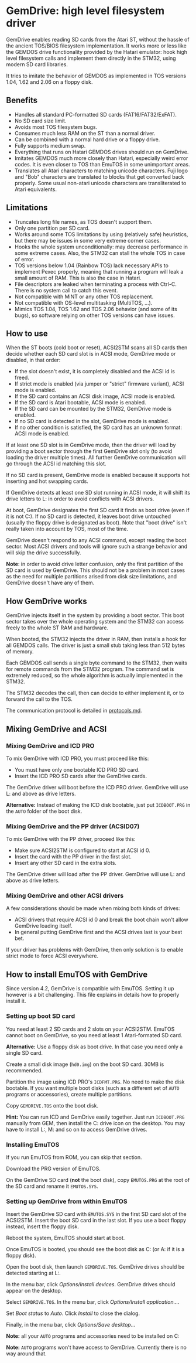 GemDrive: high level filesystem driver
======================================

GemDrive enables reading SD cards from the Atari ST, without the hassle of the
ancient TOS/BIOS filesystem implementation. It works more or less like the
GEMDOS drive functionality provided by the Hatari emulator: hook high level
filesystem calls and implement them directly in the STM32, using modern SD
card libraries.

It tries to imitate the behavior of GEMDOS as implemented in TOS versions 1.04,
1.62 and 2.06 on a floppy disk.


Benefits
--------

* Handles all standard PC-formatted SD cards (FAT16/FAT32/ExFAT).
* No SD card size limit.
* Avoids most TOS filesystem bugs.
* Consumes much less RAM on the ST than a normal driver.
* Can be combined with a normal hard drive or a floppy drive.
* Fully supports medium swap.
* Everything that runs on Hatari GEMDOS drives should run on GemDrive.
* Imitates GEMDOS much more closely than Hatari, especially weird error codes.
  It is even closer to TOS than EmuTOS in some unimportant areas.
* Translates all Atari characters to matching unicode characters. Fuji logo and
  "Bob" characters are translated to blocks that get converted back properly.
  Some usual non-atari unicode characters are transliterated to Atari
  equivalents.


Limitations
-----------

* Truncates long file names, as TOS doesn't support them.
* Only one partition per SD card.
* Works around some TOS limitations by using (relatively safe) heuristics,
  but there may be issues in some very extreme corner cases.
* Hooks the whole system unconditionally: may decrease performance in some
  extreme cases. Also, the STM32 can stall the whole TOS in case of error.
* TOS versions below 1.04 (Rainbow TOS) lack necessary APIs to implement Pexec
  properly, meaning that running a program will leak a small amount of RAM.
  This is also the case in Hatari.
* File descriptors are leaked when terminating a process with Ctrl-C. There is
  no system call to catch this event.
* Not compatible with MiNT or any other TOS replacement.
* Not compatible with OS-level multitasking (MultiTOS, ...).
* Mimics TOS 1.04, TOS 1.62 and TOS 2.06 behavior (and some of its bugs), so
  software relying on other TOS versions can have issues.


How to use
----------

When the ST boots (cold boot or reset), ACSI2STM scans all SD cards then
decide whether each SD card slot is in ACSI mode, GemDrive mode or disabled,
in that order:

* If the slot doesn't exist, it is completely disabled and the ACSI id is freed.
* If strict mode is enabled (via jumper or "strict" firmware variant), ACSI
  mode is enabled.
* If the SD card contains an ACSI disk image, ACSI mode is enabled.
* If the SD card is Atari bootable, ACSI mode is enabled.
* If the SD card can be mounted by the STM32, GemDrive mode is enabled.
* If no SD card is detected in the slot, GemDrive mode is enabled.
* If no other condition is satisfied, the SD card has an unknown format: ACSI
  mode is enabled.

If at least one SD slot is in GemDrive mode, then the driver will load by
providing a boot sector through the first GemDrive slot only (to avoid loading
the driver multiple times). All further GemDrive communication will go through
the ACSI id matching this slot.

If no SD card is present, GemDrive mode is enabled because it supports hot
inserting and hot swapping cards.

If GemDrive detects at least one SD slot running in ACSI mode, it will shift its
drive letters to L: in order to avoid conflicts with ACSI drivers.

At boot, GemDrive designates the first SD card it finds as boot drive (even if
it is not C:). If no SD card is detected, it leaves boot drive untouched
(usually the floppy drive is designated as boot). Note that "boot drive" isn't
really taken into account by TOS, most of the time.

GemDrive doesn't respond to any ACSI command, except reading the boot sector.
Most ACSI drivers and tools will ignore such a strange behavior and will skip
the drive successfully.

**Note**: in order to avoid drive letter confusion, only the first partition of
the SD card is used by GemDrive. This should not be a problem in most cases as
the need for multiple partitions arised from disk size limitations, and
GemDrive doesn't have any of them.


How GemDrive works
------------------

GemDrive injects itself in the system by providing a boot sector. This boot
sector takes over the whole operating system and the STM32 can access freely
to the whole ST RAM and hardware.

When booted, the STM32 injects the driver in RAM, then installs a hook for all
GEMDOS calls. The driver is just a small stub taking less than 512 bytes of
memory.

Each GEMDOS call sends a single byte command to the STM32, then waits for
remote commands from the STM32 program. The command set is extremely reduced,
so the whole algorithm is actually implemented in the STM32.

The STM32 decodes the call, then can decide to either implement it, or to
forward the call to the TOS.

The communication protocol is detailed in [protocols.md](protocols.md).


Mixing GemDrive and ACSI
------------------------


### Mixing GemDrive and ICD PRO

To mix GemDrive with ICD PRO, you must proceed like this:

* You must have only one bootable ICD PRO SD card.
* Insert the ICD PRO SD cards after the GemDrive cards.

The GemDrive driver will boot before the ICD PRO driver. GemDrive will use L:
and above as drive letters.

**Alternative:** Instead of making the ICD disk bootable, just put `ICDBOOT.PRG`
in the `AUTO` folder of the boot disk.


### Mixing GemDrive and the PP driver (ACSID07)

To mix GemDrive with the PP driver, proceed like this:

* Make sure ACSI2STM is configured to start at ACSI id 0.
* Insert the card with the PP driver in the first slot.
* Insert any other SD card in the extra slots.

The GemDrive driver will load after the PP driver. GemDrive will use L: and
above as drive letters.

### Mixing GemDrive and other ACSI drivers


A few considerations should be made when mixing both kinds of drives:

* ACSI drivers that require ACSI id 0 and break the boot chain won't allow
  GemDrive loading itself.
* In general putting GemDrive first and the ACSI drives last is your best bet.

If your driver has problems with GemDrive, then only solution is to enable
strict mode to force ACSI everywhere.


How to install EmuTOS with GemDrive
-----------------------------------

Since version 4.2, GemDrive is compatible with EmuTOS. Setting it up however is
a bit challenging. This file explains in details how to properly install it.


### Setting up boot SD card

You need at least 2 SD cards and 2 slots on your ACSI2STM. EmuTOS cannot boot on
GemDrive, so you need at least 1 Atari-formated SD card.

**Alternative:** Use a floppy disk as boot drive. In that case you need only a
single SD card.

Create a small disk image (`hd0.img`) on the boot SD card. 30MB is recommended.

Partition the image using ICD PRO's `ICDFMT.PRG`. No need to make the disk
bootable. If you want multiple boot disks (such as a different set of `AUTO`
programs or accessories), create multiple partitions.

Copy `GEMDRIVE.TOS` onto the boot disk.

**Hint:** You can run ICD and GemDrive easily together. Just run `ICDBOOT.PRG`
manually from GEM, then install the C: drive icon on the desktop. You may have
to install L:, M: and so on to access GemDrive drives.


### Installing EmuTOS

If you run EmuTOS from ROM, you can skip that section.

Download the PRG version of EmuTOS.

On the GemDrive SD card (**not** the boot disk), copy `EMUTOS.PRG` at the root
of the SD card and rename it `EMUTOS.SYS`.


### Setting up GemDrive from within EmuTOS

Insert the GemDrive SD card with `EMUTOS.SYS` in the first SD card slot of the
ACSI2STM. Insert the boot SD card in the last slot. If you use a boot floppy
instead, insert the floppy disk.

Reboot the system, EmuTOS should start at boot.

Once EmuTOS is booted, you should see the boot disk as C: (or A: if it is a
floppy disk).

Open the boot disk, then launch `GEMDRIVE.TOS`. GemDrive drives should be
detected starting at L:.

In the menu bar, click *Options/Install devices*. GemDrive drives should appear
on the desktop.

Select `GEMDRIVE.TOS`. In the menu bar, click *Options/Install application...*.

Set *Boot status* to *Auto*. Click *Install* to close the dialog.

Finally, in the menu bar, click *Options/Save desktop...*

**Note:** all your `AUTO` programs and accessories need to be installed on C:

**Note:** `AUTO` programs won't have access to GemDrive. Currently there is no
way around that.
